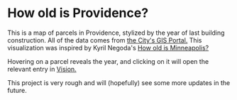 # How old is Providence?

This is a map of parcels in Providence, stylized by the year of last building construction. All of the data comes from [the City's GIS Portal.](https://webgis.providenceri.gov/server/rest/services/Tax/Parcels/MapServer) This visualization was inspired by Kyril Negoda's [How old is Minneapolis?](https://spatialthinking.tumblr.com/post/160598058069/minneapolis-building-age-zoomable-version-mapping)

Hovering on a parcel reveals the year, and clicking on it will open the relevant entry in [Vision.](https://gis.vgsi.com/providenceri/)

This project is very rough and will (hopefully) see some more updates in the future.